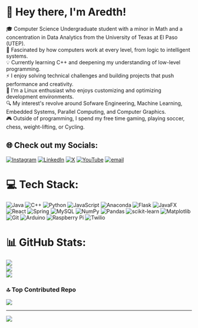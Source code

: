 # 💫 Hey there, I'm Aredth!
🎓 Computer Science Undergraduate student with a minor in Math and a concentration in Data Analytics from the University of Texas at El Paso (UTEP).<br>🧠 Fascinated by how computers work at every level, from logic to intelligent systems.<br>💡 Currently learning C++ and deepening my understanding of low-level programming.<br>⚡ I enjoy solving technical challenges and building projects that push performance and creativity.<br>🐧 I'm a Linux enthusiast who enjoys customizing and optimizing development environments.<br>🔍 My interest's revolve around Sofware Engineering, Machine Learning, Embedded Systems, Parallel Computing, and Computer Graphics.<br>🎮 Outside of programming, I spend my free time gaming, playing soccer, chess, weight-lifting, or Cycling.


## 🌐 Check out my Socials:
[![Instagram](https://img.shields.io/badge/Instagram-%23E4405F.svg?logo=Instagram&logoColor=white)](https://instagram.com/@rockstarskar) [![LinkedIn](https://img.shields.io/badge/LinkedIn-%230077B5.svg?logo=linkedin&logoColor=white)](https://linkedin.com/in/https://www.linkedin.com/in/aredthsanchez/) [![X](https://img.shields.io/badge/X-black.svg?logo=X&logoColor=white)](https://x.com/@rockstarskar) [![YouTube](https://img.shields.io/badge/YouTube-%23FF0000.svg?logo=YouTube&logoColor=white)](https://youtube.com/@rockstarskar) [![email](https://img.shields.io/badge/Email-D14836?logo=gmail&logoColor=white)](mailto:aredth7@gmail.com) 

# 💻 Tech Stack:
![Java](https://img.shields.io/badge/java-%23ED8B00.svg?style=for-the-badge&logo=openjdk&logoColor=white) ![C++](https://img.shields.io/badge/c++-%2300599C.svg?style=for-the-badge&logo=c%2B%2B&logoColor=white) ![Python](https://img.shields.io/badge/python-3670A0?style=for-the-badge&logo=python&logoColor=ffdd54) ![JavaScript](https://img.shields.io/badge/javascript-%23323330.svg?style=for-the-badge&logo=javascript&logoColor=%23F7DF1E) ![Anaconda](https://img.shields.io/badge/Anaconda-%2344A833.svg?style=for-the-badge&logo=anaconda&logoColor=white) ![Flask](https://img.shields.io/badge/flask-%23000.svg?style=for-the-badge&logo=flask&logoColor=white) ![JavaFX](https://img.shields.io/badge/javafx-%23FF0000.svg?style=for-the-badge&logo=javafx&logoColor=white) ![React](https://img.shields.io/badge/react-%2320232a.svg?style=for-the-badge&logo=react&logoColor=%2361DAFB) ![Spring](https://img.shields.io/badge/spring-%236DB33F.svg?style=for-the-badge&logo=spring&logoColor=white) ![MySQL](https://img.shields.io/badge/mysql-4479A1.svg?style=for-the-badge&logo=mysql&logoColor=white) ![NumPy](https://img.shields.io/badge/numpy-%23013243.svg?style=for-the-badge&logo=numpy&logoColor=white) ![Pandas](https://img.shields.io/badge/pandas-%23150458.svg?style=for-the-badge&logo=pandas&logoColor=white) ![scikit-learn](https://img.shields.io/badge/scikit--learn-%23F7931E.svg?style=for-the-badge&logo=scikit-learn&logoColor=white) ![Matplotlib](https://img.shields.io/badge/Matplotlib-%23ffffff.svg?style=for-the-badge&logo=Matplotlib&logoColor=black) ![Git](https://img.shields.io/badge/git-%23F05033.svg?style=for-the-badge&logo=git&logoColor=white) ![Arduino](https://img.shields.io/badge/-Arduino-00979D?style=for-the-badge&logo=Arduino&logoColor=white) ![Raspberry Pi](https://img.shields.io/badge/-Raspberry_Pi-C51A4A?style=for-the-badge&logo=Raspberry-Pi) ![Twilio](https://img.shields.io/badge/Twilio-F22F46?style=for-the-badge&logo=Twilio&logoColor=white)
# 📊 GitHub Stats:
![](https://github-readme-stats.vercel.app/api?username=AredthSanchez&theme=omni&hide_border=false&include_all_commits=false&count_private=false)<br/>
![](https://nirzak-streak-stats.vercel.app/?user=AredthSanchez&theme=omni&hide_border=false)<br/>
![](https://github-readme-stats.vercel.app/api/top-langs/?username=AredthSanchez&theme=omni&hide_border=false&include_all_commits=false&count_private=false&layout=compact)

### 🔝 Top Contributed Repo
![](https://github-contributor-stats.vercel.app/api?username=AredthSanchez&limit=5&theme=omni&combine_all_yearly_contributions=true)

---
[![](https://visitcount.itsvg.in/api?id=AredthSanchez&icon=3&color=0)](https://visitcount.itsvg.in)

<!-- Proudly created with GPRM ( https://gprm.itsvg.in ) -->

